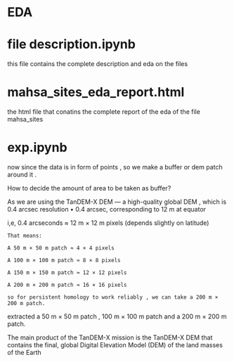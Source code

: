 # EDA

# file description.ipynb
this file contains the complete description and eda on the files 

# mahsa_sites_eda_report.html

the html file that conatins the complete report of the eda of the file mahsa_sites

# exp.ipynb
now since the data is in form of points , so we make a buffer or dem patch around it .

How to decide the amount of area to be taken as buffer?

As we are using the TanDEM-X DEM — a high-quality global DEM , which is 0.4 arcsec resolution
• 0.4 arcsec, corresponding to 12 m at equator

i,e, 0.4 arcseconds ≈ 12 m × 12 m pixels (depends slightly on latitude)

    That means:

    A 50 m × 50 m patch ≈ 4 × 4 pixels 

    A 100 m × 100 m patch ≈ 8 × 8 pixels

    A 150 m × 150 m patch ≈ 12 × 12 pixels

    A 200 m × 200 m patch ≈ 16 × 16 pixels

    so for persistent homology to work reliably , we can take a 200 m × 200 m patch.

   extracted a  50 m × 50 m patch ,  100 m × 100 m patch and a  200 m × 200 m patch.




The main product of the TanDEM-X mission is the TanDEM-X DEM that contains the final, global Digital
Elevation Model (DEM) of the land masses of the Earth

    
